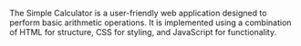The Simple Calculator is a user-friendly web application designed to perform basic arithmetic operations. It is implemented using a combination of HTML for structure, CSS for styling, and JavaScript for functionality.

